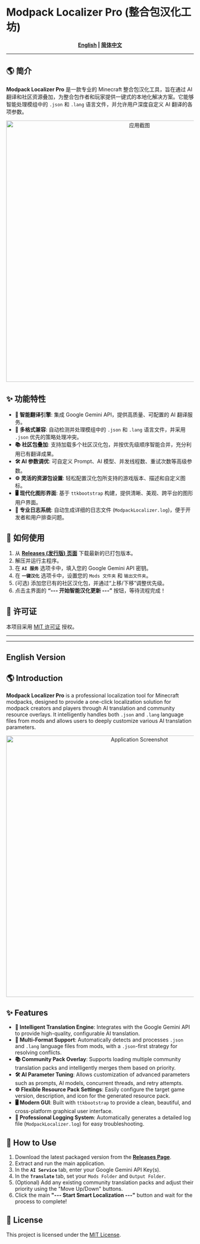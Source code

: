 # Modpack Localizer Pro (整合包汉化工坊)

<div align="center">

**[English](#english-version) | [简体中文](#-简体中文版)**

</div>

---

## 🌎 简介

**Modpack Localizer Pro** 是一款专业的 Minecraft 整合包汉化工具，旨在通过 AI 翻译和社区资源叠加，为整合包作者和玩家提供一键式的本地化解决方案。它能够智能处理模组中的 `.json` 和 `.lang` 语言文件，并允许用户深度自定义 AI 翻译的各项参数。

<p align="center">
  <!-- 强烈建议您截一张软件运行的图片，上传到图床（例如 https://imgur.com/），然后把链接替换到下面 -->
  <img src="https://i.imgur.com/your_screenshot_url.png" alt="应用截图" width="700"/>
</p>

## ✨ 功能特性

- **🚀 智能翻译引擎**: 集成 Google Gemini API，提供高质量、可配置的 AI 翻译服务。
- **🧩 多格式兼容**: 自动检测并处理模组中的 `.json` 和 `.lang` 语言文件，并采用 `.json` 优先的策略处理冲突。
- **📚 社区包叠加**: 支持加载多个社区汉化包，并按优先级顺序智能合并，充分利用已有翻译成果。
- **🛠️ AI 参数调优**: 可自定义 Prompt、AI 模型、并发线程数、重试次数等高级参数。
- **⚙️ 灵活的资源包设置**: 轻松配置汉化包所支持的游戏版本、描述和自定义图标。
- **🖥️ 现代化图形界面**: 基于 `ttkbootstrap` 构建，提供清晰、美观、跨平台的图形用户界面。
- **📄 专业日志系统**: 自动生成详细的日志文件 (`ModpackLocalizer.log`)，便于开发者和用户排查问题。

## 🚀 如何使用

1.  从 **[Releases (发行版) 页面](https://github.com/blibilijojo/Modpack-Localizer/releases)** 下载最新的已打包版本。
2.  解压并运行主程序。
3.  在 **`AI 服务`** 选项卡中，填入您的 Google Gemini API 密钥。
4.  在 **`一键汉化`** 选项卡中，设置您的 `Mods 文件夹` 和 `输出文件夹`。
5.  (可选) 添加您已有的社区汉化包，并通过“上移/下移”调整优先级。
6.  点击主界面的 **“--- 开始智能汉化更新 ---”** 按钮，等待流程完成！

## 📄 许可证

本项目采用 [MIT 许可证](./LICENSE) 授权。

---
---

## English Version

## 🌎 Introduction

**Modpack Localizer Pro** is a professional localization tool for Minecraft modpacks, designed to provide a one-click localization solution for modpack creators and players through AI translation and community resource overlays. It intelligently handles both `.json` and `.lang` language files from mods and allows users to deeply customize various AI translation parameters.

<p align="center">
  <!-- You can use the same screenshot link here -->
  <img src="https://i.imgur.com/your_screenshot_url.png" alt="Application Screenshot" width="700"/>
</p>

## ✨ Features

- **🚀 Intelligent Translation Engine**: Integrates with the Google Gemini API to provide high-quality, configurable AI translation.
- **🧩 Multi-Format Support**: Automatically detects and processes `.json` and `.lang` language files from mods, with a `.json`-first strategy for resolving conflicts.
- **📚 Community Pack Overlay**: Supports loading multiple community translation packs and intelligently merges them based on priority.
- **🛠️ AI Parameter Tuning**: Allows customization of advanced parameters such as prompts, AI models, concurrent threads, and retry attempts.
- **⚙️ Flexible Resource Pack Settings**: Easily configure the target game version, description, and icon for the generated resource pack.
- **🖥️ Modern GUI**: Built with `ttkbootstrap` to provide a clean, beautiful, and cross-platform graphical user interface.
- **📄 Professional Logging System**: Automatically generates a detailed log file (`ModpackLocalizer.log`) for easy troubleshooting.

## 🚀 How to Use

1.  Download the latest packaged version from the **[Releases Page](https://github.com/blibilijojo/Modpack-Localizer/releases)**.
2.  Extract and run the main application.
3.  In the **`AI Service`** tab, enter your Google Gemini API Key(s).
4.  In the **`Translate`** tab, set your `Mods Folder` and `Output Folder`.
5.  (Optional) Add any existing community translation packs and adjust their priority using the "Move Up/Down" buttons.
6.  Click the main **"--- Start Smart Localization ---"** button and wait for the process to complete!

## 📄 License

This project is licensed under the [MIT License](./LICENSE).